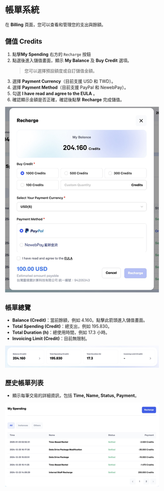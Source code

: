 # 帳單系統

在 **Billing** 頁面，您可以查看和管理您的支出與餘額。

## **儲值 Credits**

1. 點擊**My Spending** 右方的 `Recharge` 按鈕
2. 點選後進入儲值畫面，顯示 **My Balance** 及 **Buy Credit** 選項。
   > 您可以選擇預設額度或自訂儲值金額。
3. 選擇 **Payment Currency**（目前支援 USD 和 TWD）。
4. 選擇 **Payment Method**（目前支援 PayPal 和 NewebPay）。
5. 勾選 **I have read and agree to the EULA** 。
6. 確認顯示金額是否正確，確認後點擊 **Recharge** 完成儲值。

![Recharge](../../../../docs-images/p11/01.Recharge.jpg)

## **帳單總覽**

- **Balance (Credit)**：當前餘額，例如 4.160。點擊此箭頭進入儲值畫面。
- **Total Spending (Credit)**：總支出，例如 195.830。
- **Total Duration (h)**：總使用時間，例如 17.3 小時。
- **Invoicing Limit (Credit)**：目前無限制。

![Billing Overview](../../../../docs-images/p11/02.Billing%20Overview.jpg)

## **歷史帳單列表**

- 顯示每筆交易的詳細資訊，包括 **Time, Name, Status, Payment**。

![Billing history](../../../../docs-images/p11/03.Billing%20history.jpg)
